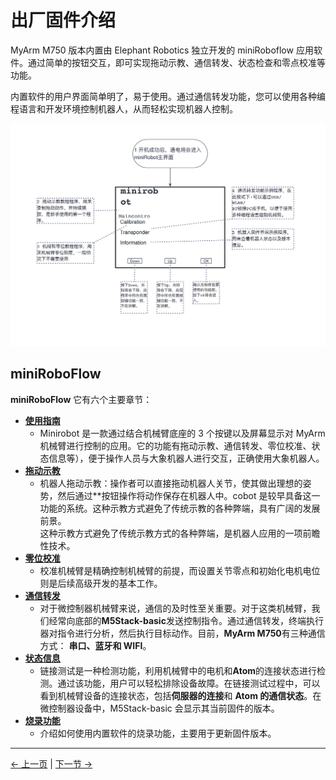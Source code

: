 # 出厂固件介绍

MyArm M750 版本内置由 Elephant Robotics 独立开发的 miniRoboflow 应用软件。通过简单的按钮交互，即可实现拖动示教、通信转发、状态检查和零点校准等功能。

内置软件的用户界面简单明了，易于使用。通过通信转发功能，您可以使用各种编程语言和开发环境控制机器人，从而轻松实现机器人控制。

![alt text](../../../resources/4-FunctionsAndApplications/5-BasicFunctions/5.1-SystemInstructionsForUse/resources/m750/miniroboflow.jpg)

## miniRoboFlow

**miniRoboFlow** 它有六个主要章节：

- [**使用指南**](5.1.1-MinirobotGuide.md)
  - Minirobot 是一款通过结合机械臂底座的 3 个按键以及屏幕显示对 MyArm 机械臂进行控制的应用。它的功能有拖动示教、通信转发、零位校准、状态信息等），便于操作人员与大象机器人进行交互，正确使用大象机器人。
- [**拖动示教**](5.1.2-maincontrol.md)
  - 机器人拖动示教：操作者可以直接拖动机器人关节，使其做出理想的姿势，然后通过\*\*按钮操作将动作保存在机器人中。cobot 是较早具备这一功能的系统。这种示教方式避免了传统示教的各种弊端，具有广阔的发展前景。  
    这种示教方式避免了传统示教方式的各种弊端，是机器人应用的一项前瞻性技术。
- [**零位校准**](5.1.3-calibrate.md)
  - 校准机械臂是精确控制机械臂的前提，而设置关节零点和初始化电机电位则是后续高级开发的基本工作。
- [**通信转发**](5.1.4-transponder.md)
  - 对于微控制器机械臂来说，通信的及时性至关重要。对于这类机械臂，我们经常向底部的**M5Stack-basic**发送控制指令。通过通信转发，终端执行器对指令进行分析，然后执行目标动作。目前，**MyArm M750**有三种通信方式： **串口、蓝牙和 WIFI**。
- [**状态信息**](5.1.5-information.md)
  - 链接测试是一种检测功能，利用机械臂中的电机和**Atom**的连接状态进行检测。通过该功能，用户可以轻松排除设备故障。在链接测试过程中，可以看到机械臂设备的连接状态，包括**伺服器的连接**和 **Atom 的通信状态**。在微控制器设备中，M5Stack-basic 会显示其当前固件的版本。
- [**烧录功能**](5.1.6-flash.md)
  - 介绍如何使用内置软件的烧录功能，主要用于更新固件版本。

---

[← 上一页](../README.md) | [下一节 →](../5.2-C650-Minirobot/README.md)